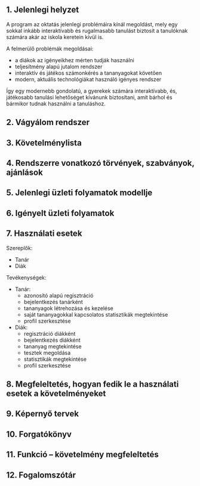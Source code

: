 ﻿
## 1. Jelenlegi helyzet
A program az oktatás jelenlegi problémáira kínál megoldást, mely egy sokkal inkább interaktívabb és rugalmasabb tanulást biztosít a tanulóknak számára akár az iskola keretein kívül is. 

A felmerülő problémák megoldásai:
- a diákok az igényeikhez mérten tudják használni
- teljesítmény alapú jutalom rendszer
- interaktív és játékos számonkérés a tananyagokat követően
- modern, aktuális technológiákat használó igényes rendszer

Így egy modernebb gondolatú, a gyerekek számára interaktívabb, és, játékosabb tanulási lehetőséget kívánunk biztosítani, amit bárhol és bármikor tudnak használni a tanuláshoz. 
## 2. Vágyálom rendszer
## 3. Követelménylista
## 4. Rendszerre vonatkozó törvények, szabványok, ajánlások
## 5. Jelenlegi üzleti folyamatok modellje
## 6. Igényelt üzleti folyamatok
## 7. Használati esetek
Szereplők:
- Tanár
- Diák

Tevékenységek:
- Tanár: 
	- azonosító alapú regisztráció
	- bejelentkezés tanárként
	- tananyagok létrehozása és kezelése
	- saját tananyagokkal kapcsolatos statisztikák megtekintése
	- profil szerkesztése
- Diák:
	- regisztráció diákként
	- bejelentkezés diákként
	- tananyag megtekintése
	- tesztek megoldása
	- statisztikák megtekintése
	- profil szerkesztése
## 8. Megfeleltetés, hogyan fedik le a használati esetek a követelményeket
## 9. Képernyő tervek
## 10. Forgatókönyv
## 11. Funkció – követelmény megfeleltetés
## 12. Fogalomszótár
